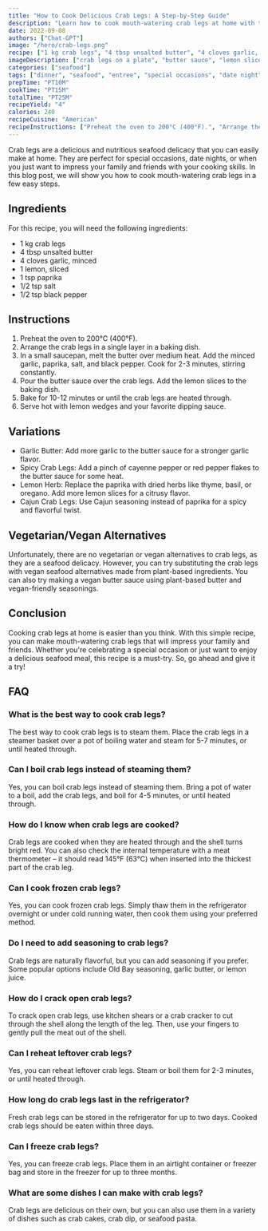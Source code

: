 ```yaml
---
title: "How to Cook Delicious Crab Legs: A Step-by-Step Guide"
description: "Learn how to cook mouth-watering crab legs at home with this easy-to-follow recipe. Impress your family and friends with this seafood delicacy!"
date: 2022-09-08
authors: ["Chat-GPT"]
image: "/hero/crab-legs.png"
recipe: ["1 kg crab legs", "4 tbsp unsalted butter", "4 cloves garlic, minced", "1 lemon, sliced", "1 tsp paprika", "1/2 tsp salt", "1/2 tsp black pepper"]
imageDescription: ["crab legs on a plate", "butter sauce", "lemon slices", "seafood"]
categories: ["seafood"]
tags: ["dinner", "seafood", "entree", "special occasions", "date night"]
prepTime: "PT10M"
cookTime: "PT15M"
totalTime: "PT25M"
recipeYield: "4"
calories: 240
recipeCuisine: "American"
recipeInstructions: ["Preheat the oven to 200°C (400°F).", "Arrange the crab legs in a single layer in a baking dish.", "In a small saucepan, melt the butter over medium heat. Add the minced garlic, paprika, salt, and black pepper. Cook for 2-3 minutes, stirring constantly.", "Pour the butter sauce over the crab legs. Add the lemon slices to the baking dish.", "Bake for 10-12 minutes or until the crab legs are heated through.", "Serve hot with lemon wedges and your favorite dipping sauce."]
---
```


Crab legs are a delicious and nutritious seafood delicacy that you can easily make at home. They are perfect for special occasions, date nights, or when you just want to impress your family and friends with your cooking skills. In this blog post, we will show you how to cook mouth-watering crab legs in a few easy steps.

## Ingredients

For this recipe, you will need the following ingredients:

- 1 kg crab legs
- 4 tbsp unsalted butter
- 4 cloves garlic, minced
- 1 lemon, sliced
- 1 tsp paprika
- 1/2 tsp salt
- 1/2 tsp black pepper

## Instructions

1. Preheat the oven to 200°C (400°F).
2. Arrange the crab legs in a single layer in a baking dish.
3. In a small saucepan, melt the butter over medium heat. Add the minced garlic, paprika, salt, and black pepper. Cook for 2-3 minutes, stirring constantly.
4. Pour the butter sauce over the crab legs. Add the lemon slices to the baking dish.
5. Bake for 10-12 minutes or until the crab legs are heated through.
6. Serve hot with lemon wedges and your favorite dipping sauce.

## Variations

- Garlic Butter: Add more garlic to the butter sauce for a stronger garlic flavor.
- Spicy Crab Legs: Add a pinch of cayenne pepper or red pepper flakes to the butter sauce for some heat.
- Lemon Herb: Replace the paprika with dried herbs like thyme, basil, or oregano. Add more lemon slices for a citrusy flavor.
- Cajun Crab Legs: Use Cajun seasoning instead of paprika for a spicy and flavorful twist.

## Vegetarian/Vegan Alternatives

Unfortunately, there are no vegetarian or vegan alternatives to crab legs, as they are a seafood delicacy. However, you can try substituting the crab legs with vegan seafood alternatives made from plant-based ingredients. You can also try making a vegan butter sauce using plant-based butter and vegan-friendly seasonings.

## Conclusion

Cooking crab legs at home is easier than you think. With this simple recipe, you can make mouth-watering crab legs that will impress your family and friends. Whether you're celebrating a special occasion or just want to enjoy a delicious seafood meal, this recipe is a must-try. So, go ahead and give it a try!

## FAQ

### What is the best way to cook crab legs?

The best way to cook crab legs is to steam them. Place the crab legs in a steamer basket over a pot of boiling water and steam for 5-7 minutes, or until heated through.

### Can I boil crab legs instead of steaming them?

Yes, you can boil crab legs instead of steaming them. Bring a pot of water to a boil, add the crab legs, and boil for 4-5 minutes, or until heated through.

### How do I know when crab legs are cooked?

Crab legs are cooked when they are heated through and the shell turns bright red. You can also check the internal temperature with a meat thermometer – it should read 145°F (63°C) when inserted into the thickest part of the crab leg.

### Can I cook frozen crab legs?

Yes, you can cook frozen crab legs. Simply thaw them in the refrigerator overnight or under cold running water, then cook them using your preferred method.

### Do I need to add seasoning to crab legs?

Crab legs are naturally flavorful, but you can add seasoning if you prefer. Some popular options include Old Bay seasoning, garlic butter, or lemon juice.

### How do I crack open crab legs?

To crack open crab legs, use kitchen shears or a crab cracker to cut through the shell along the length of the leg. Then, use your fingers to gently pull the meat out of the shell.

### Can I reheat leftover crab legs?

Yes, you can reheat leftover crab legs. Steam or boil them for 2-3 minutes, or until heated through.

### How long do crab legs last in the refrigerator?

Fresh crab legs can be stored in the refrigerator for up to two days. Cooked crab legs should be eaten within three days.

### Can I freeze crab legs?

Yes, you can freeze crab legs. Place them in an airtight container or freezer bag and store in the freezer for up to three months.

### What are some dishes I can make with crab legs?

Crab legs are delicious on their own, but you can also use them in a variety of dishes such as crab cakes, crab dip, or seafood pasta.